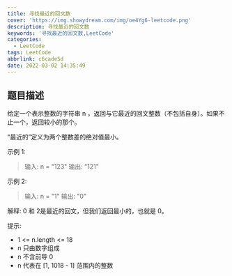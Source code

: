 ```yaml
---
title: 寻找最近的回文数
cover: 'https://img.showydream.com/img/oe4Yg6-leetcode.png'
description: 寻找最近的回文数
keywords: '寻找最近的回文数,LeetCode'
categories:
  - LeetCode
tags: LeetCode
abbrlink: c6cade5d
date: 2022-03-02 14:35:49
---
```


## 题目描述

给定一个表示整数的字符串 n ，返回与它最近的回文整数（不包括自身）。如果不止一个，返回较小的那个。

“最近的”定义为两个整数差的绝对值最小。 

示例 1:

> 输入: n = "123"
> 输出: "121"

示例 2:

> 输入: n = "1"
> 输出: "0"

解释: 0 和 2是最近的回文，但我们返回最小的，也就是 0。


提示:

- 1 <= n.length <= 18
- n 只由数字组成
- n 不含前导 0
- n 代表在 [1, 1018 - 1] 范围内的整数


